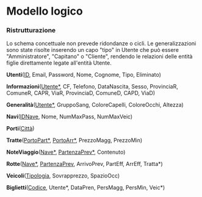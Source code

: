 # Modello logico

### Ristrutturazione

Lo schema concettuale non prevede ridondanze o cicli. Le generalizzazioni sono state risolte inserendo un capo "tipo" in Utente che può essere "Amministratore", "Capitano" o "Cliente", rendendo le relazioni delle entità figlie direttamente legate all'entità Utente. 

**Utenti**(<u>ID</u>, Email, Password, Nome, Cognome, Tipo, Eliminato)

**Informazioni**(<u>Utente*</u>, CF, Telefono, DataNascita, Sesso, ProvinciaR, ComuneR, CAPR, ViaR, ProvinciaD, ComuneD, CAPD, ViaD)

**Generalità**(<u>Utente*</u>, GruppoSang, ColoreCapelli, ColoreOcchi, Altezza)

**Navi**(<u>IDNave</u>, Nome, NumMaxPass, NumMaxVeic)

**Porti**(<u>Città</u>)

**Tratte**(<u>PortoPart*</u>, <u>PortoArr*</u>, PrezzoMagg, PrezzoMin)

**NoteViaggio**(<u>Nave*</u>, <u>PartenzaPrev*</u>, Contenuto)

**Rotte**(<u>Nave*</u>, <u>PartenzaPrev</u>, ArrivoPrev, PartEff, ArrEff, Tratta*)

**Veicoli**(<u>Tipologia</u>, Sovrapprezzo, SpazioOcc)

**Biglietti**(<u>Codice</u>, Utente*, DataPren, PersMagg, PersMin, Veic*)




